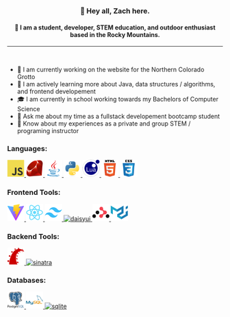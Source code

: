 <h3 align="center">👋 Hey all, Zach here.</h3>
<h4 align="center">🌲 I am a student, developer, STEM education, and outdoor enthusiast based in the Rocky Mountains.</h4>
<hr/>
<br/>

- 🔭 I am currently working on the website for the Northern Colorado Grotto
- 🌱 I am actively learning more about Java, data structures / algorithms, and frontend developement
- 🎓 I am currently in school working towards my Bachelors of Computer Science
- 💬 Ask me about my time as a fullstack developement bootcamp student
- 📄 Know about my experiences as a private and group STEM / programing instructor

<h3 align="left">Languages:</h3>
<p align="left">
<a href="https://developer.mozilla.org/en-US/docs/Web/JavaScript" target="_blank" rel="noreferrer"> <img src="https://raw.githubusercontent.com/devicons/devicon/master/icons/javascript/javascript-original.svg" alt="javascript" width="40" height="40"/> </a>
<a href="https://www.ruby-lang.org/en/" target="_blank" rel="noreferrer"> <img src="https://raw.githubusercontent.com/devicons/devicon/master/icons/ruby/ruby-original.svg" alt="ruby" width="40" height="40"/> </a>
<a href="https://www.java.com" target="_blank" rel="noreferrer"> <img src="https://raw.githubusercontent.com/devicons/devicon/master/icons/java/java-original.svg" alt="java" width="40" height="40"/> </a>
<a href="https://www.python.org" target="_blank" rel="noreferrer"> <img src="https://raw.githubusercontent.com/devicons/devicon/master/icons/python/python-original.svg" alt="python" width="40" height="40"/> </a>
<a href="https://www.lua.org" target="_blank" rel="noreferrer"> <img src="https://raw.githubusercontent.com/devicons/devicon/refs/heads/master/icons/lua/lua-original.svg" alt="lua" width="40" height="40"/> </a>
<a href="https://www.w3.org/html/" target="_blank" rel="noreferrer"> <img src="https://raw.githubusercontent.com/devicons/devicon/master/icons/html5/html5-original-wordmark.svg" alt="html5" width="40" height="40"/> </a>
<a href="https://www.w3schools.com/css/" target="_blank" rel="noreferrer"> <img src="https://raw.githubusercontent.com/devicons/devicon/master/icons/css3/css3-original-wordmark.svg" alt="css3" width="40" height="40"/> </a>
</p>

<h3 align="left">Frontend Tools:</h3>
<p align="left">
<a href="https://vite.dev/" target="_blank" rel="noreferrer"> <img src="https://raw.githubusercontent.com/devicons/devicon/refs/heads/master/icons/vitejs/vitejs-original.svg" alt="vite" width="40" height="40"/> </a>
<a href="https://reactjs.org/" target="_blank" rel="noreferrer"> <img src="https://raw.githubusercontent.com/devicons/devicon/refs/heads/master/icons/react/react-original.svg" alt="react" width="40" height="40"/> </a>
<a href="https://tailwindcss.com/" target="_blank" rel="noreferrer"> <img src="https://raw.githubusercontent.com/devicons/devicon/refs/heads/master/icons/tailwindcss/tailwindcss-original.svg" alt="tailwind" width="40" height="40"/> </a>
<a href="https://daisyui.com/" target="_blank" rel="noreferrer"> <img src="https://avatars.githubusercontent.com/u/76870092?s=280&v=4" alt="daisyui" width="40" height="40"/> </a>
<a href="https://reactrouter.com/" target="_blank" rel="noreferrer"> <img src="https://raw.githubusercontent.com/devicons/devicon/refs/heads/master/icons/reactrouter/reactrouter-original.svg" alt="react-router" width="40" height="40"/> </a>
<a href="https://mui.com/material-ui/" target="_blank" rel="noreferrer"> <img src="https://raw.githubusercontent.com/devicons/devicon/refs/heads/master/icons/materialui/materialui-original.svg" alt="materialui" width="40" height="40"/> </a>
</p>

<h3 align="left">Backend Tools:</h3>
<p align="left">
<a href="https://rubyonrails.org/" target="_blank" rel="noreferrer"> <img src="https://raw.githubusercontent.com/devicons/devicon/refs/heads/master/icons/rails/rails-plain.svg" alt="rails" width="40" height="40"/> </a>
<a href="https://sinatrarb.com/" target="_blank" rel="noreferrer"> <img src="https://upload.wikimedia.org/wikipedia/en/2/2c/Sinatralogo.png" alt="sinatra" width="40" height="40"/> </a>
</p>

<h3 align="left">Databases:</h3>
<p align="left">
<a href="https://www.postgresql.org" target="_blank" rel="noreferrer"> <img src="https://raw.githubusercontent.com/devicons/devicon/master/icons/postgresql/postgresql-original-wordmark.svg" alt="postgresql" width="40" height="40"/> </a>
<a href="https://www.mysql.com/" target="_blank" rel="noreferrer"> <img src="https://raw.githubusercontent.com/devicons/devicon/master/icons/mysql/mysql-original-wordmark.svg" alt="mysql" width="40" height="40"/> </a>
<a href="https://www.sqlite.org/" target="_blank" rel="noreferrer"> <img src="https://www.vectorlogo.zone/logos/sqlite/sqlite-icon.svg" alt="sqlite" width="40" height="40"/> </a>
</p>
